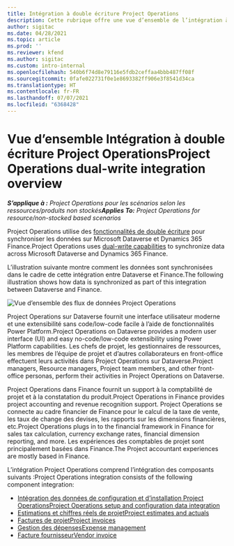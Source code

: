 ```yaml
---
title: Intégration à double écriture Project Operations
description: Cette rubrique offre une vue d’ensemble de l’intégration à double écriture Project Operations.
author: sigitac
ms.date: 04/28/2021
ms.topic: article
ms.prod: ''
ms.reviewer: kfend
ms.author: sigitac
ms.custom: intro-internal
ms.openlocfilehash: 540b6f74d8e79116e5fdb2ceffaa4bbb487ff08f
ms.sourcegitcommit: 0fafe022731f0e1e8693382ff906e3f8541d34ca
ms.translationtype: HT
ms.contentlocale: fr-FR
ms.lasthandoff: 07/07/2021
ms.locfileid: "6368428"
---
```

# <a name="project-operations-dual-write-integration-overview"></a><span data-ttu-id="c3a6f-103">Vue d’ensemble Intégration à double écriture Project Operations</span><span class="sxs-lookup"><span data-stu-id="c3a6f-103">Project Operations dual-write integration overview</span></span>

<span data-ttu-id="c3a6f-104">_**S’applique à :** Project Operations pour les scénarios selon les ressources/produits non stockés_</span><span class="sxs-lookup"><span data-stu-id="c3a6f-104">_**Applies To:** Project Operations for resource/non-stocked based scenarios_</span></span>

<span data-ttu-id="c3a6f-105">Project Operations utilise des [fonctionnalités de double écriture](/dynamics365/fin-ops-core/dev-itpro/data-entities/dual-write/dual-write-home-page) pour synchroniser les données sur Microsoft Dataverse et Dynamics 365 Finance.</span><span class="sxs-lookup"><span data-stu-id="c3a6f-105">Project Operations uses [dual-write capabilities](/dynamics365/fin-ops-core/dev-itpro/data-entities/dual-write/dual-write-home-page) to synchronize data across Microsoft Dataverse and Dynamics 365 Finance.</span></span>

<span data-ttu-id="c3a6f-106">L’illustration suivante montre comment les données sont synchronisées dans le cadre de cette intégration entre Dataverse et Finance.</span><span class="sxs-lookup"><span data-stu-id="c3a6f-106">The following illustration shows how data is synchronized as part of this integration between Dataverse and Finance.</span></span>

![Vue d’ensemble des flux de données Project Operations](./media/ProjectOperationsFlows.jpg)

<span data-ttu-id="c3a6f-108">Project Operations sur Dataverse fournit une interface utilisateur moderne et une extensibilité sans code/low-code facile à l’aide de fonctionnalités Power Platform.</span><span class="sxs-lookup"><span data-stu-id="c3a6f-108">Project Operations on Dataverse provides a modern user interface (UI) and easy no-code/low-code extensibility using Power Platform capabilities.</span></span> <span data-ttu-id="c3a6f-109">Les chefs de projet, les gestionnaires de ressources, les membres de l’équipe de projet et d’autres collaborateurs en front-office effectuent leurs activités dans Project Operations sur Dataverse.</span><span class="sxs-lookup"><span data-stu-id="c3a6f-109">Project managers, Resource managers, Project team members, and other front-office personas, perform their activities in Project Operations on Dataverse.</span></span>

<span data-ttu-id="c3a6f-110">Project Operations dans Finance fournit un support à la comptabilité de projet et à la constatation du produit.</span><span class="sxs-lookup"><span data-stu-id="c3a6f-110">Project Operations in Finance provides project accounting and revenue recognition support.</span></span> <span data-ttu-id="c3a6f-111">Project Operations se connecte au cadre financier de Finance pour le calcul de la taxe de vente, les taux de change des devises, les rapports sur les dimensions financières, etc.</span><span class="sxs-lookup"><span data-stu-id="c3a6f-111">Project Operations plugs in to the financial framework in Finance for sales tax calculation, currency exchange rates, financial dimension reporting, and more.</span></span> <span data-ttu-id="c3a6f-112">Les expériences des comptables de projet sont principalement basées dans Finance.</span><span class="sxs-lookup"><span data-stu-id="c3a6f-112">The Project accountant experiences are mostly based in Finance.</span></span>

<span data-ttu-id="c3a6f-113">L’intégration Project Operations comprend l’intégration des composants suivants :</span><span class="sxs-lookup"><span data-stu-id="c3a6f-113">Project Operations integration consists of the following component integration:</span></span>


- [<span data-ttu-id="c3a6f-114">Intégration des données de configuration et d’installation Project Operations</span><span class="sxs-lookup"><span data-stu-id="c3a6f-114">Project Operations setup and configuration data integration</span></span>](resource-dual-write-setup-integration.md) 
- [<span data-ttu-id="c3a6f-115">Estimations et chiffres réels de projet</span><span class="sxs-lookup"><span data-stu-id="c3a6f-115">Project estimates and actuals</span></span>](resource-dual-write-estimates-actuals.md)
- [<span data-ttu-id="c3a6f-116">Factures de projet</span><span class="sxs-lookup"><span data-stu-id="c3a6f-116">Project invoices</span></span>](resource-dual-write-project-invoice.md)
- [<span data-ttu-id="c3a6f-117">Gestion des dépenses</span><span class="sxs-lookup"><span data-stu-id="c3a6f-117">Expense management</span></span>](resource-dual-write-expense.md)
- [<span data-ttu-id="c3a6f-118">Facture fournisseur</span><span class="sxs-lookup"><span data-stu-id="c3a6f-118">Vendor invoice</span></span>](resource-dual-write-vendor-invoice.md)
